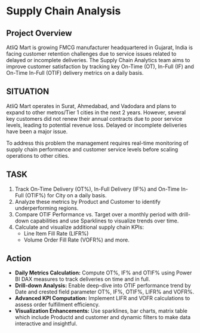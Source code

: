 # Supply Chain Analysis

##  Project Overview
AtliQ Mart is growing FMCG manufacturer headquartered in Gujarat, India is facing customer retention challenges due to service issues related to delayed or incomplete deliveries. The Supply Chain Analytics team aims to improve customer satisfaction by tracking key On-Time (OT), In-Full (IF) and On-Time In-Full (OTIF) delivery metrics on a daily basis.

## SITUATION
AtliQ Mart operates in Surat, Ahmedabad, and Vadodara and plans to expand to other metros/Tier 1 cities in the next 2 years. However, several key customers did not renew their annual contracts due to poor service levels, leading to potential revenue loss. Delayed or incomplete deliveries have been a major issue.

To address this problem the management requires real-time monitoring of supply chain performance and customer service levels before scaling operations to other cities.

## TASK

1) Track On-Time Delivery (OT%), In-Full Delivery (IF%) and On-Time In-Full (OTIF%) for City on a daily basis.
2) Analyze these metrics by Product and Customer to identify underperforming regions.
3) Compare OTIF Performance vs. Target over a monthly period with drill-down capabilities and use Sparklines to visualize trends over time.
4) Calculate and visualize additional supply chain KPIs:
    - Line Item Fill Rate (LIFR%)
    - Volume Order Fill Rate (VOFR%) and more.
  
## Action 
* **Daily Metrics Calculation:** Compute OT%, IF% and OTIF% using Power BI DAX measures to track deliveries on time and in full.
* **Drill-down Analysis:** Enable deep-dive into OTIF performance trend by Date and crested field parameter OT%, IF%, OTIF%, LIFR% and VOFR%.
* **Advanced KPI Computation:** Implement LIFR and VOFR calculations to assess order fulfillment efficiency.
* **Visualization Enhancements:** Use sparklines, bar charts, matrix table which include Productd and customer and dynamic filters to make data interactive and insightful.

